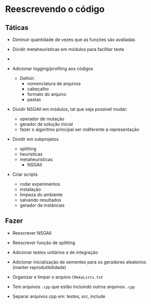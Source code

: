 # Reescrevendo o código

## Táticas

* Diminuir quantidade de vezes que as funções são avaliadas

* Dividir metaheurísticas em módulos para facilitar teste
* 


* Adicionar logging/profiling aos códigos
    * Definir:
        * nomenclatura de arquivos
        * cabeçalho
        * formato do arquivo
        * pastas


* Dividir NSGAII em módulos, tal que seja possível mudar:
    * operador de mutação
    * gerador de solução inicial
    * fazer o algoritmo principal ser indiferente à representação


* Dividir em subprojetos
    * splitting
    * heuristicas
    * metaheuristicas
        * NSGAII

* Criar scripts
    * rodar experimentos 
    * instalação
    * limpeza do ambiente
    * salvando resultados
    * gerador de instâncias

## Fazer
* Reescrever NSGAII
* Reescrever função de splitting
* Adicionar testes unitários e de integração
* Adicionar inicialização de sementes para os geradores aleatórios (manter reprodutibilidade)

* Organizar e limpar o arquivo `CMakeLists.txt`
* Tem arquivos `.cpp` que estão incluindo outros arquivos `.cpp`
* Separar arquivos cpp em: testes, src, include